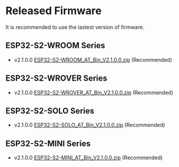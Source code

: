 Released Firmware
=================

It is recommended to use the lastest version of firmware.

## ESP32-S2-WROOM Series

- v2.1.0.0 [ESP32-S2-WROOM_AT_Bin_V2.1.0.0.zip](http://download.espressif.com/esp_at/firmware/ESP32S2/ESP32-S2-WROOM/ESP32-S2-WROOM_AT_Bin_V2.1.0.0.zip) (Recommended)

## ESP32-S2-WROVER Series

- v2.1.0.0 [ESP32-S2-WROVER_AT_Bin_V2.1.0.0.zip](http://download.espressif.com/esp_at/firmware/ESP32S2/ESP32-S2-WROVER/ESP32-S2-WROVER_AT_Bin_V2.1.0.0.zip) (Recommended)

## ESP32-S2-SOLO Series

- v2.1.0.0 [ESP32-S2-SOLO_AT_Bin_V2.1.0.0.zip](http://download.espressif.com/esp_at/firmware/ESP32S2/ESP32-S2-SOLO/ESP32-S2-SOLO_AT_Bin_V2.1.0.0.zip) (Recommended)

## ESP32-S2-MINI Series

- v2.1.0.0 [ESP32-S2-MINI_AT_Bin_V2.1.0.0.zip](http://download.espressif.com/esp_at/firmware/ESP32S2/ESP32-S2-MINI/ESP32-S2-MINI_AT_Bin_V2.1.0.0.zip) (Recommended)